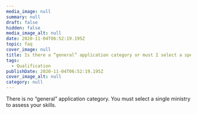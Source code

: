 ```yaml
---
media_image: null
summary: null
draft: false
hidden: false
media_image_alt: null
date: 2020-11-04T06:52:19.195Z
topic: faq
cover_image: null
title: Is there a “general” application category or must I select a specific industry?
tags:
  - Qualification
publishDate: 2020-11-04T06:52:19.195Z
cover_image_alt: null
category: null
---
```

There is no “general” application category. You must select a single ministry to assess your skills.
